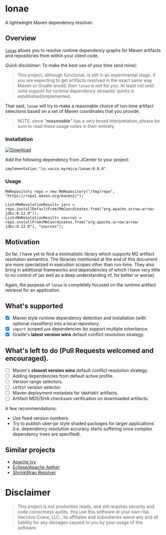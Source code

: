 # lonae

A lightweight Maven dependency resolver.

## Overview

[`lonae`](https://en.wikipedia.org/wiki/Myrmica_lonae) allows you to resolve runtime dependency graphs for Maven artifacts and
repositories from within your client code.

*Quick disclaimer*: To make the best use of your time (and mine):

> This project, although functional, is still in an experimental stage. If you
> are expecting to get artifacts resolved in the exact same way Maven
> or Gradle would, then `lonae` is not for you. At least not until solid
> support for runtime dependency semantic quirks is established/implemented.

That said, `lonae` will try to make a reasonable choice of run-time artifact
selections based on a set of Maven coordinates that you provide.

> NOTE: since "__reasonable__" has a very broad interpretation, please be sure
> to read these usage notes in their entirety.

### Installation

[ ![Download](https://api.bintray.com/packages/vaccovecrana/vacco-oss/lonae/images/download.svg) ](https://bintray.com/vaccovecrana/vacco-oss/lonae/_latestVersion)

Add the following dependency from JCenter to your project:

    implementation "io.vacco.myrmica:lonae:0.8.0"

### Usage

```$java
MmRepository repo = new MmRepository("/tmp/repo", "https://repo1.maven.org/maven2/");

List<MmResolutionResult> jars = repo.installDefaultFrom(MmCoordinates.from("org.apache.arrow:arrow-jdbc:0.12.0"));
List<MmResolutionResult> sources = repo.installFrom(MmCoordinates.from("org.apache.arrow:arrow-jdbc:0.12.0"), "sources");
```

## Motivation

So far, I have yet to find a minimalistic library which supports M2 artifact
resolution semantics. The libraries mentioned at the end of this document are
more specialized in execution scopes other than run-time. They also bring in
additional frameworks and dependencies of which I have very little
to no control of (as well as a deep understanding of, for better or worse).

Again, the purpose of `lonae` is completely focused on the runtime artifact
retrieval for an application.

## What's supported

- [x] Maven style runtime dependency detection and installation (with optional classifiers) into a local repository.
- [x] `import` scoped `pom` dependencies (to support multiple inheritance.
- [x] Gradle's __latest version wins__ default conflict resolution strategy.

## What's left to do (Pull Requests welcomed and encouraged).

- [ ] Maven's __closest version wins__ default conflict resolution strategy.
- [ ] Adding dependencies from default active profile.
- [ ] Version range selectors.
- [ ] `LATEST` version selector.
- [ ] Maven deployment metadata for `SNAPSHOT` artifacts.
- [ ] Artifact MD5/SHA checksum verification on downloaded artifacts.

A few recommendations:

- Use fixed version numbers.
- Try to publish uber-jar style shaded packages for larger applications (i.e. 
dependency resolution accuracy starts suffering once complex dependency trees
are specified).

## Similar projects

- [Apache Ivy](http://ant.apache.org/ivy/)
- [Eclipse/Apache Aether](https://projects.eclipse.org/projects/technology.aether)
- [ShrinkWrap Resolver](https://github.com/shrinkwrap/resolver)

# Disclaimer

> This project is not production ready, and still requires security and code correctness audits.
> You use this software at your own risk. Vaccove Crana, LLC., its affiliates and subsidiaries waive
> any and all liability for any damages caused to you by your usage of this software.
